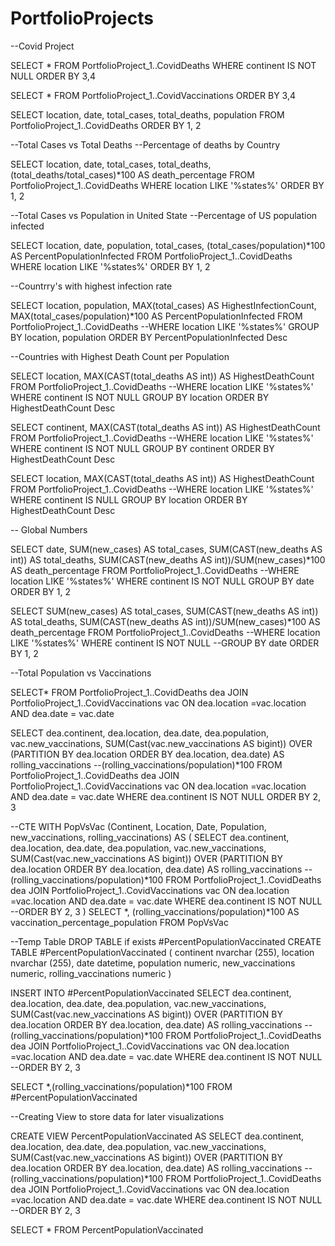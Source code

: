 # PortfolioProjects

--Covid Project

SELECT *
FROM PortfolioProject_1..CovidDeaths
WHERE continent IS NOT NULL
ORDER BY 3,4


SELECT *
FROM PortfolioProject_1..CovidVaccinations
ORDER BY 3,4

SELECT location, date, total_cases, total_deaths, population
FROM PortfolioProject_1..CovidDeaths
ORDER BY 1, 2

--Total Cases vs Total Deaths
--Percentage of deaths by Country

SELECT location, date, total_cases, total_deaths,
(total_deaths/total_cases)*100 AS death_percentage
FROM PortfolioProject_1..CovidDeaths
WHERE location LIKE '%states%'
ORDER BY 1, 2

--Total Cases vs Population in United State
--Percentage of US population infected

SELECT location, date, population, total_cases, 
(total_cases/population)*100 AS PercentPopulationInfected
FROM PortfolioProject_1..CovidDeaths
WHERE location LIKE '%states%'
ORDER BY 1, 2

--Countrry's with highest infection rate

SELECT location, population, MAX(total_cases) AS HighestInfectionCount, 
MAX(total_cases/population)*100 AS PercentPopulationInfected
FROM PortfolioProject_1..CovidDeaths
--WHERE location LIKE '%states%'
GROUP BY location, population
ORDER BY PercentPopulationInfected Desc

--Countries with Highest Death Count per Population

SELECT location, MAX(CAST(total_deaths AS int)) AS HighestDeathCount
FROM PortfolioProject_1..CovidDeaths
--WHERE location LIKE '%states%'
WHERE continent IS NOT NULL
GROUP BY location
ORDER BY HighestDeathCount  Desc


SELECT continent, MAX(CAST(total_deaths AS int)) AS HighestDeathCount
FROM PortfolioProject_1..CovidDeaths
--WHERE location LIKE '%states%'
WHERE continent IS NOT NULL
GROUP BY continent
ORDER BY HighestDeathCount  Desc


SELECT location, MAX(CAST(total_deaths AS int)) AS HighestDeathCount
FROM PortfolioProject_1..CovidDeaths
--WHERE location LIKE '%states%'
WHERE continent IS NULL
GROUP BY location
ORDER BY HighestDeathCount  Desc

-- Global Numbers

SELECT date, SUM(new_cases) AS total_cases, SUM(CAST(new_deaths AS int)) AS total_deaths, SUM(CAST(new_deaths AS int))/SUM(new_cases)*100 AS death_percentage
FROM PortfolioProject_1..CovidDeaths
--WHERE location LIKE '%states%'
WHERE continent IS NOT NULL
GROUP BY date
ORDER BY 1, 2

SELECT SUM(new_cases) AS total_cases, SUM(CAST(new_deaths AS int)) AS total_deaths, 
SUM(CAST(new_deaths AS int))/SUM(new_cases)*100 AS death_percentage
FROM PortfolioProject_1..CovidDeaths
--WHERE location LIKE '%states%'
WHERE continent IS NOT NULL
--GROUP BY date
ORDER BY 1, 2

--Total Population vs Vaccinations

SELECT*
FROM PortfolioProject_1..CovidDeaths dea
JOIN PortfolioProject_1..CovidVaccinations vac
ON  dea.location =vac.location
AND dea.date = vac.date

SELECT dea.continent, dea.location, dea.date, dea.population, vac.new_vaccinations,
SUM(Cast(vac.new_vaccinations AS bigint)) OVER (PARTITION BY dea.location ORDER BY dea.location,
dea.date) AS rolling_vaccinations
--(rolling_vaccinations/population)*100
FROM PortfolioProject_1..CovidDeaths dea
JOIN PortfolioProject_1..CovidVaccinations vac
ON  dea.location =vac.location
AND dea.date = vac.date
WHERE dea.continent IS NOT NULL
ORDER BY 2, 3

--CTE
WITH PopVsVac (Continent, Location, Date, Population, new_vaccinations,
rolling_vaccinations) AS 
(
SELECT dea.continent, dea.location, dea.date, dea.population, vac.new_vaccinations,
SUM(Cast(vac.new_vaccinations AS bigint)) OVER (PARTITION BY dea.location ORDER BY dea.location,
dea.date) AS rolling_vaccinations
--(rolling_vaccinations/population)*100
FROM PortfolioProject_1..CovidDeaths dea
JOIN PortfolioProject_1..CovidVaccinations vac
ON  dea.location =vac.location
AND dea.date = vac.date
WHERE dea.continent IS NOT NULL
--ORDER BY 2, 3
)
SELECT *, (rolling_vaccinations/population)*100 AS vaccination_percentage_population
FROM PopVsVac

--Temp Table
DROP TABLE if exists #PercentPopulationVaccinated
CREATE TABLE #PercentPopulationVaccinated
(
continent nvarchar (255),
location nvarchar (255),
date datetime,
population numeric,
new_vaccinations numeric,
rolling_vaccinations numeric
)

INSERT INTO #PercentPopulationVaccinated
SELECT dea.continent, dea.location, dea.date, dea.population, vac.new_vaccinations,
SUM(Cast(vac.new_vaccinations AS bigint)) OVER (PARTITION BY dea.location ORDER BY dea.location,
dea.date) AS rolling_vaccinations
--(rolling_vaccinations/population)*100
FROM PortfolioProject_1..CovidDeaths dea
JOIN PortfolioProject_1..CovidVaccinations vac
ON  dea.location =vac.location
AND dea.date = vac.date
WHERE dea.continent IS NOT NULL
--ORDER BY 2, 3

SELECT *,(rolling_vaccinations/population)*100 
FROM #PercentPopulationVaccinated

--Creating View to store data for later visualizations

CREATE VIEW PercentPopulationVaccinated AS
SELECT dea.continent, dea.location, dea.date, dea.population, vac.new_vaccinations,
SUM(Cast(vac.new_vaccinations AS bigint)) OVER (PARTITION BY dea.location ORDER BY dea.location,
dea.date) AS rolling_vaccinations
--(rolling_vaccinations/population)*100
FROM PortfolioProject_1..CovidDeaths dea
JOIN PortfolioProject_1..CovidVaccinations vac
ON  dea.location =vac.location
AND dea.date = vac.date
WHERE dea.continent IS NOT NULL
--ORDER BY 2, 3

SELECT *
FROM PercentPopulationVaccinated
















